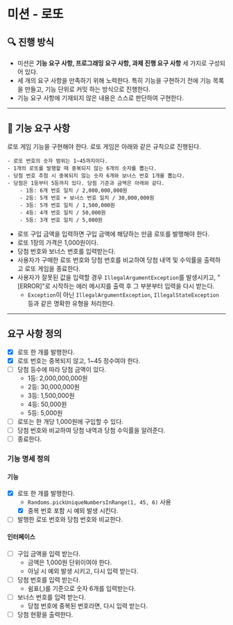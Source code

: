 # 미션 - 로또

## 🔍 진행 방식

- 미션은 **기능 요구 사항, 프로그래밍 요구 사항, 과제 진행 요구 사항** 세 가지로 구성되어 있다.
- 세 개의 요구 사항을 만족하기 위해 노력한다. 특히 기능을 구현하기 전에 기능 목록을 만들고, 기능 단위로 커밋 하는 방식으로 진행한다.
- 기능 요구 사항에 기재되지 않은 내용은 스스로 판단하여 구현한다.

---

## 🚀 기능 요구 사항

로또 게임 기능을 구현해야 한다. 로또 게임은 아래와 같은 규칙으로 진행된다.

```
- 로또 번호의 숫자 범위는 1~45까지이다.
- 1개의 로또를 발행할 때 중복되지 않는 6개의 숫자를 뽑는다.
- 당첨 번호 추첨 시 중복되지 않는 숫자 6개와 보너스 번호 1개를 뽑는다.
- 당첨은 1등부터 5등까지 있다. 당첨 기준과 금액은 아래와 같다.
    - 1등: 6개 번호 일치 / 2,000,000,000원
    - 2등: 5개 번호 + 보너스 번호 일치 / 30,000,000원
    - 3등: 5개 번호 일치 / 1,500,000원
    - 4등: 4개 번호 일치 / 50,000원
    - 5등: 3개 번호 일치 / 5,000원
```

- 로또 구입 금액을 입력하면 구입 금액에 해당하는 만큼 로또를 발행해야 한다.
- 로또 1장의 가격은 1,000원이다.
- 당첨 번호와 보너스 번호를 입력받는다.
- 사용자가 구매한 로또 번호와 당첨 번호를 비교하여 당첨 내역 및 수익률을 출력하고 로또 게임을 종료한다.
- 사용자가 잘못된 값을 입력할 경우 `IllegalArgumentException`를 발생시키고, "[ERROR]"로 시작하는 에러 메시지를 출력 후 그 부분부터 입력을 다시 받는다.
    - `Exception`이 아닌 `IllegalArgumentException`, `IllegalStateException` 등과 같은 명확한 유형을 처리한다.


---
## 요구 사항 정의
- [x] 로또 한 개를 발행한다.
- [x] 로또 번호는 중복되지 않고, 1~45 정수여야 한다.
- [ ] 당첨 등수에 따라 당첨 금액이 있다.
  - 1등: 2,000,000,000원
  - 2등: 30,000,000원
  - 3등: 1,500,000원
  - 4등: 50,000원
  - 5등: 5,000원
- [ ] 로또는 한 개당 1,000원에 구입할 수 있다.
- [ ] 당첨 번호와 비교하여 당첨 내역과 당첨 수익률을 알려준다.
- [ ] 종료한다.

### 기능 명세 정의
#### 기능
- [x] 로또 한 개를 발행한다.
  - `Randoms.pickUniqueNumbersInRange(1, 45, 6)` 사용
   - [x] 중복 번호 포함 시 예외 발생 시킨다.
- [ ] 발행한 로또 번호와 당첨 번호와 비교한다.
#### 인터페이스
- [ ] 구입 금액을 입력 받는다.
  - 금액은 1,000원 단위이여야 한다.
  - 아닐 시 예외 발생 시키고, 다시 입력 받는다.
- [ ] 당첨 번호를 입력 받는다.
    - 쉼표(,)를 기준으로 숫자 6개를 입력받는다.
- [ ] 보너스 번호를 입력 받는다.
    - 당첨 번호에 중복된 번호라면, 다시 입력 받는다.
- [ ] 당첨 현황을 출력한다.
